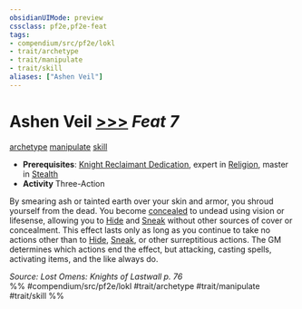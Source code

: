 ```yaml
---
obsidianUIMode: preview
cssclass: pf2e,pf2e-feat
tags:
- compendium/src/pf2e/lokl
- trait/archetype
- trait/manipulate
- trait/skill
aliases: ["Ashen Veil"]
---
```

# Ashen Veil  [>>>](rules/core-rulebook/chapter-9-playing-the-game.md#Actions "Three-Action") *Feat 7*  
[archetype](rules/traits/archetype.md "Archetype Feat Trait")  [manipulate](rules/traits/manipulate.md "Manipulate General Trait")  [skill](rules/traits/skill.md "Skill Feat Trait")  

- **Prerequisites**: [Knight Reclaimant Dedication](compendium/feats/knight-reclaimant-dedication-locg.md), expert in [Religion](compendium/skills.md#Religion), master in [Stealth](compendium/skills.md#Stealth)
- **Activity** Three-Action

By smearing ash or tainted earth over your skin and armor, you shroud yourself from the dead. You become [concealed](rules/conditions.md#Concealed) to undead using vision or lifesense, allowing you to [Hide](rules/actions/hide.md) and [Sneak](rules/actions/sneak.md) without other sources of cover or concealment. This effect lasts only as long as you continue to take no actions other than to [Hide](rules/actions/hide.md), [Sneak](rules/actions/sneak.md), or other surreptitious actions. The GM determines which actions end the effect, but attacking, casting spells, activating items, and the like always do.

*Source: Lost Omens: Knights of Lastwall p. 76*  
%% #compendium/src/pf2e/lokl #trait/archetype #trait/manipulate #trait/skill %%